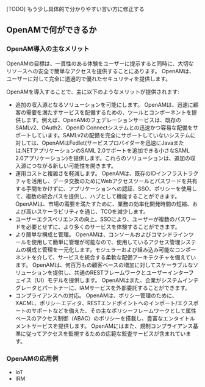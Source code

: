 [TODO] もう少し具体的で分かりやすい言い方に修正する

## OpenAMで何ができるか

### OpenAM導入の主なメリット

OpenAMの目標は、一貫性のある体験をユーザーに提示すると同時に、大切なリソースへの安全で簡単なアクセスを提供することにあります。 OpenAMは、ユーザーに対して完全に透過的で優れたセキュリティを提供します。

OpenAMを導入することで、主に以下のようなメリットが提供されます:

- 追加の収入源となるソリューションを可能にします。 OpenAMは、迅速に顧客の需要を満たすサービスを配備するための、ツールとコンポーネントを提供します。例えば、OpenAMのフェデレーションサービスは、既存のSAMLv2、OAuth2、OpenID Connectシステムとの迅速かつ容易な配備をサポートしています。SAMLv2の配備を完全にサポートしていないシステムに対しては、OpenAMはFedlet(サービスプロバイダーを迅速にJavaまたは.NETアプリケーションのSAML 2.0サポートを追加できる小さなSAML 2.0アプリケーション)を提供します。これらのソリューションは、追加の収入源につながる新しい可能性を開きます。
- 運用コストと複雑さを軽減します。 OpenAMは、既存のIDインフラストラクチャを活用し、データ交換のためにWebアクセスツールとパスワードを共有する手間をかけずに、アプリケーションへの認証、SSO、ポリシーを使用して、複数の統合パスを提供し、ハブとして機能することができます。 OpenAMは、市場の需要を満たすために、業務の効率化開発時間の短縮、および高いスケーラビリティを通じ、TCOを減少します。
- ユーザーエクスペリエンスの向上。SSOにより、ユーザーが複数のパスワードを必要とせずに、より多くのサービスを体験することができます。
- より簡単な構成と管理。 OpenAMは、コンソールおよびコマンドラインツールを使用して簡単に管理が可能なので、使用しているアクセス管理システムの構成と管理を一元化します。モジュラーおよび組み込み可能なコンポーネントを介して、サービスを統合する柔軟な配備アーキテクチャを備えています。 OpenAMは、何百万もの顧客ベースの増加に対してスケーラブルなソリューションを提供し、共通のRESTフレームワークとユーザーインターフェイス（UI）モデルを提供します。 OpenAMはまた、企業がシステムインテグレータとパートナーに、IAMサービスを外部委託することができます。
- コンプライアンスへの対応。 OpenAMは、ポリシー管理のために、XACML、ポリシーエディタ、RESTエンドポイントへのインポート/エクスポートのサポートなどを備えた、その主なポリシーフレームワークとして属性ベースのアクセス制御（ABAC）のポリシーを搭載し、豊富なエンタイトルメントサービスを提供します。 OpenAMにはまた、規制コンプライアンス基準に従ってアクセスを監視するための広範な監査サービスが含まれています。

### OpenAMの応用例

- IoT
- IRM
